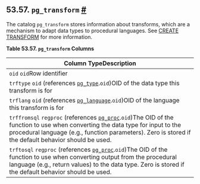 ## 53.57. `pg_transform` [#](#CATALOG-PG-TRANSFORM)

The catalog `pg_transform` stores information about transforms, which are a mechanism to adapt data types to procedural languages. See [CREATE TRANSFORM](sql-createtransform "CREATE TRANSFORM") for more information.

**Table 53.57. `pg_transform` Columns**

| Column TypeDescription                                                                                                                                                                                                                                                            |
| --------------------------------------------------------------------------------------------------------------------------------------------------------------------------------------------------------------------------------------------------------------------------------- |
| `oid` `oid`Row identifier                                                                                                                                                                                                                                                         |
| `trftype` `oid` (references [`pg_type`](catalog-pg-type "53.64. pg_type").`oid`)OID of the data type this transform is for                                                                                                                                                   |
| `trflang` `oid` (references [`pg_language`](catalog-pg-language "53.29. pg_language").`oid`)OID of the language this transform is for                                                                                                                                        |
| `trffromsql` `regproc` (references [`pg_proc`](catalog-pg-proc "53.39. pg_proc").`oid`)The OID of the function to use when converting the data type for input to the procedural language (e.g., function parameters). Zero is stored if the default behavior should be used. |
| `trftosql` `regproc` (references [`pg_proc`](catalog-pg-proc "53.39. pg_proc").`oid`)The OID of the function to use when converting output from the procedural language (e.g., return values) to the data type. Zero is stored if the default behavior should be used.       |
